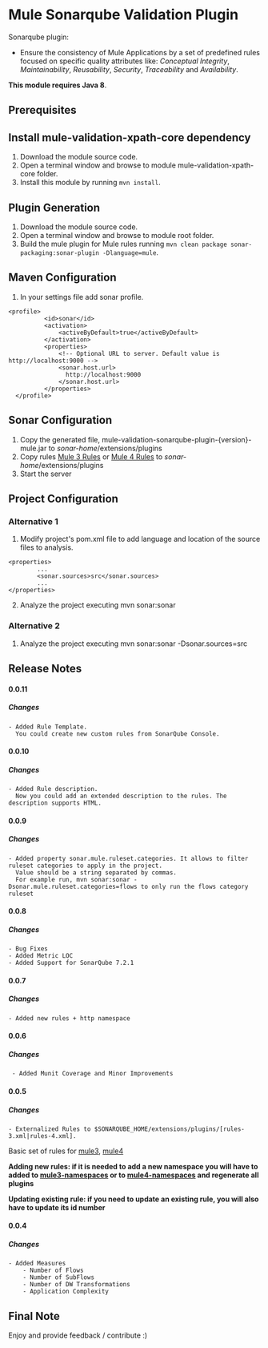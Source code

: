 # Mule Sonarqube Validation Plugin

Sonarqube plugin:

* Ensure the consistency of Mule Applications by a set of predefined rules focused on specific quality attributes like: _Conceptual Integrity_, _Maintainability_, _Reusability_, _Security_, _Traceability_ and _Availability_.

**This module requires Java 8**.

## Prerequisites

## Install mule-validation-xpath-core dependency

1. Download the module source code.
2. Open a terminal window and browse to module mule-validation-xpath-core folder.
3. Install this module by running `mvn install`.

## Plugin Generation

1. Download the module source code.
2. Open a terminal window and browse to module root folder.
3. Build the mule plugin for Mule rules running `mvn clean package sonar-packaging:sonar-plugin -Dlanguage=mule`.

## Maven Configuration
1. In your settings file add sonar profile.
 ```
 <profile>
           <id>sonar</id>
           <activation>
               <activeByDefault>true</activeByDefault>
           </activation>
           <properties>
               <!-- Optional URL to server. Default value is http://localhost:9000 -->
               <sonar.host.url>
                 http://localhost:9000
               </sonar.host.url>
           </properties>
   </profile>
 ```


## Sonar Configuration
1. Copy the generated file, mule-validation-sonarqube-plugin-{version}-mule.jar to *sonar-home*/extensions/plugins
2. Copy rules [Mule 3 Rules](https://github.com/mulesoft-consulting/mule-validation-toolkit/blob/master/mule-validation-xpath-core/src/main/resources/rules-3.xml) or [Mule 4 Rules](https://github.com/mulesoft-consulting/mule-validation-toolkit/blob/master/mule-validation-xpath-core/src/main/resources/rules-4.xml) to *sonar-home*/extensions/plugins
3. Start the server

## Project Configuration
### Alternative 1
1. Modify project's pom.xml file to add language and location of the source files to analysis.
```
<properties>
		...
		<sonar.sources>src</sonar.sources>
		...	
</properties>
```
2. Analyze the project executing mvn sonar:sonar

### Alternative 2
1. Analyze the project executing mvn sonar:sonar -Dsonar.sources=src

## Release Notes

#### 0.0.11
##### Changes
	- Added Rule Template. 
	  You could create new custom rules from SonarQube Console.

#### 0.0.10
##### Changes
	- Added Rule description. 
	  Now you could add an extended description to the rules. The description supports HTML.

#### 0.0.9
##### Changes
	- Added property sonar.mule.ruleset.categories. It allows to filter ruleset categories to apply in the project. 
	  Value should be a string separated by commas. 
	  For example run, mvn sonar:sonar -Dsonar.mule.ruleset.categories=flows to only run the flows category ruleset
	
#### 0.0.8
##### Changes
	- Bug Fixes
	- Added Metric LOC
	- Added Support for SonarQube 7.2.1
#### 0.0.7
##### Changes
    - Added new rules + http namespace   
#### 0.0.6
##### Changes
     - Added Munit Coverage and Minor Improvements    
#### 0.0.5
##### Changes
	- Externalized Rules to $SONARQUBE_HOME/extensions/plugins/[rules-3.xml|rules-4.xml]. 
  Basic set of rules for [mule3](https://github.com/mulesoft-consulting/mule-validation-toolkit/blob/master/mule-validation-xpath-core/src/main/resources/rules-3.xml), [mule4](https://github.com/mulesoft-consulting/mule-validation-toolkit/blob/master/mule-validation-xpath-core/src/main/resources/rules-4.xml)
  
  **Adding new rules: if it is needed to add a new namespace you will have to added to [mule3-namespaces](https://github.com/mulesoft-consulting/mule-validation-toolkit/blob/master/mule-validation-xpath-core/src/main/resources/namespace-3.properties) or to [mule4-namespaces](https://github.com/mulesoft-consulting/mule-validation-toolkit/blob/master/mule-validation-xpath-core/src/main/resources/namespace-4.properties) and regenerate all plugins**
  
  **Updating existing rule: if you need to update an existing rule, you will also have to update its id number**
	
#### 0.0.4
##### Changes
	- Added Measures
		- Number of Flows
		- Number of SubFlows	
		- Number of DW Transformations
		- Application Complexity

## Final Note
Enjoy and provide feedback / contribute :)
